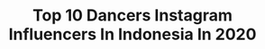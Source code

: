 ---
title: Top 10 Dancers Instagram Influencers In Indonesia In 2020
description: >-
  Find top dancers Instagram influencers in Indonesia in 2020. Most popular hashtags: #tiktok #fashion #stayathome #fotografi.
platform: Instagram
profiles:
  - username: "malekazizaf"
    fullname: >-
      Malek Aziza Ferjani 🍯
    location: "Indonesia"
    followers: 6560
    engagement: 1498
    commentsToLikes: 0.059039
    id: ckap0czg1pt2s0i78zemxwo9f
    verified: false
    hashtags: "#innoss, #beckyhill, #justinbieberyummy, #afrodance"
  - username: "naufalho"
    fullname: >-
      si ganteng Naufal Ho
    location: "Indonesia"
    followers: 172548
    engagement: 329
    commentsToLikes: 0.024984
    id: ck15rje4i87kg0i194dj4mjnr
    verified: false
    hashtags: "#gowes, #boredinthehouse, #likeeapp, #indozonemusic"
  - username: "aurella_cinta"
    fullname: >-
      •aurella cinta aristadevi•
    location: "Indonesia"
    followers: 3100
    engagement: 2189
    commentsToLikes: 0.056627
    id: ck5q2k41qgevy0i11o1eui16q
    verified: false
    hashtags: "#virtualphotography, #quarantine, #fashion, #wayang"
  - username: "rihyunaahh_"
    fullname: >-
      rihyuna
    location: "Indonesia"
    followers: 56065
    engagement: 195
    commentsToLikes: 0.046882
    id: ck0vzehtp8pll0i19zefdeurn
    verified: false
    hashtags: "#funnyvideos, #super10, #vgodtricklyfe, #vapegirls"
  - username: "hannahmgray"
    fullname: >-
      Hannah Gray
    location: "Indonesia"
    followers: 24138
    engagement: 253
    commentsToLikes: 0.056151
    id: ck8t1o9rpwf7x0j78mz6m6ph9
    verified: false
    hashtags: "#kittenselfie, #lovemyjob, #thesecrispsbang, #kitten"
  - username: "zara_leola_official"
    fullname: >-
      𝓐𝔃𝓪𝓱𝓻𝓪 𝓛𝓮𝓸𝓵𝓪 𝓦𝓲𝓬𝓾𝓭𝓪
    location: "Indonesia"
    followers: 836479
    engagement: 210
    commentsToLikes: 0.015818
    id: ck0u6f0ey1rrz0i19mq3crf50
    verified: true
    hashtags: "#akselerasinegeri, #musiconstage, #musisiindonesia, #musician"
  - username: "felicianathalie_"
    fullname: >-
      펠리시아🍑felicia nathalie
    location: "Indonesia"
    followers: 11636
    engagement: 1075
    commentsToLikes: 0.419823
    id: ck9wgk3pjts0e0j78vcntnir1
    verified: false
    hashtags: "#beautymask, #essusukekinian, #tasdisney, #balilife"
  - username: "raydarmayoga"
    fullname: >-
      I'm Ray
    location: "Indonesia"
    followers: 2651
    engagement: 1280
    commentsToLikes: 0.067851
    id: ck9wgndpmu4np0j78fmd3wzb2
    verified: false
    hashtags: "#keraton, #bike, #sawahbali, #like"
  - username: "okvia.wr_"
    fullname: >-
      Oktavian W.R.
    location: "Indonesia"
    followers: 4208
    engagement: 1323
    commentsToLikes: 0.094173
    id: ck9wi0wfp0c9k0j78s1tg7l79
    verified: false
    hashtags: "#likeforlike, #fbf, #lfllfllfllfllfllfllfllfllfllfllfllfllfllfllfllfllfllfllfllfllfllfllfllfllfllfl, #likeforlikeback"
  - username: "cuty_beauty_khan"
    fullname: >-
      💕Beauty Khan💕
    location: "Indonesia"
    followers: 608524
    engagement: 735
    commentsToLikes: 0.028290
    id: ck8wf6rw3f81u0j78jq819nss
    verified: false
    hashtags: "#photography, #entertainerno1, #tiktokinindia, #team"
---